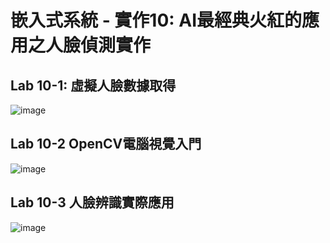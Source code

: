 # 嵌入式系統 - 實作10: AI最經典火紅的應用之人臉偵測實作
## Lab 10-1: 虛擬人臉數據取得
![image](https://user-images.githubusercontent.com/89717270/146639425-d0787091-7881-4d4f-8dea-7be8f8f763f4.png)
## Lab 10-2 OpenCV電腦視覺入門
![image](https://user-images.githubusercontent.com/89717270/146639643-375fcd65-bdfe-4ed4-a043-b06ce2230077.png)
## Lab 10-3 人臉辨識實際應用
![image](https://user-images.githubusercontent.com/89717270/146640271-66d3aa2c-bf85-4ac9-9dda-18b6d12d9995.png)
